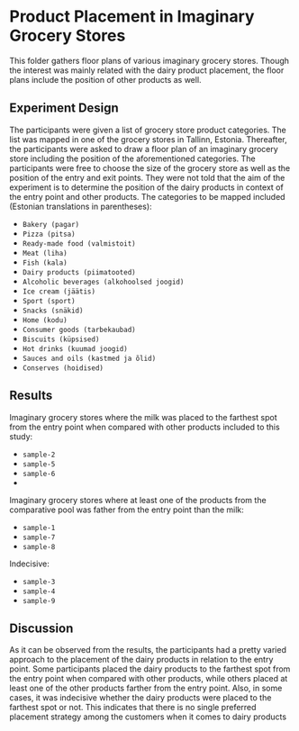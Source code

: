# Product Placement in Imaginary Grocery Stores

This folder gathers floor plans of various imaginary grocery stores. Though the interest was mainly related with the
dairy product placement, the floor plans include the position of other products as well. 

## Experiment Design

The participants were given a list of grocery store product categories. The list was mapped in one of the grocery stores in Tallinn, Estonia.
Thereafter, the participants were asked to draw a floor plan of an imaginary grocery store including the position of the aforementioned
categories. The participants were free to choose the size of the grocery store as well as the position of the entry and exit points.
They were not told that the aim of the experiment is to determine the position of the dairy products in context of the entry point
and other products. The categories to be mapped included (Estonian translations in parentheses):

* `Bakery (pagar)`
* `Pizza (pitsa)`
* `Ready-made food (valmistoit)`
* `Meat (liha)`
* `Fish (kala)`
* `Dairy products (piimatooted)`
* `Alcoholic beverages (alkohoolsed joogid)`
* `Ice cream (jäätis)`
* `Sport (sport)`
* `Snacks (snäkid)`
* `Home (kodu)`
* `Consumer goods (tarbekaubad)`
* `Biscuits (küpsised)`
* `Hot drinks (kuumad joogid)`
* `Sauces and oils (kastmed ja õlid)`
* `Conserves (hoidised)`

## Results

Imaginary grocery stores where the milk was placed to the farthest spot from the entry point when compared with other products included to this study:

* `sample-2`
* `sample-5`
* `sample-6`
* 
Imaginary grocery stores where at least one of the products from the comparative pool was father from the entry point than the milk:

* `sample-1`
* `sample-7`
* `sample-8`

Indecisive:

* `sample-3`
* `sample-4`
* `sample-9`

## Discussion

As it can be observed from the results, the participants had a pretty varied approach to the placement of the dairy products
in relation to the entry point. Some participants placed the dairy products to the farthest spot from the entry point
when compared with other products, while others placed at least one of the other products farther from the entry point.
Also, in some cases, it was indecisive whether the dairy products were placed to the farthest spot or not. This indicates
that there is no single  preferred placement strategy among the customers when it comes to dairy products



